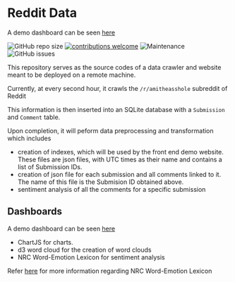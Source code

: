 # Reddit Data

A demo dashboard can be seen [here](https://jianliew.me/reddit-store)

![GitHub repo size](https://img.shields.io/github/repo-size/JianLoong/reddit-store)
[![contributions welcome](https://img.shields.io/badge/contributions-welcome-brightgreen.svg?style=square)](https://github.com/JianLoong/reddit-store/issues)
![Maintenance](https://img.shields.io/maintenance/yes/2022)
![GitHub issues](https://img.shields.io/github/issues/JianLoong/reddit-store)

This repository serves as the source codes of a data crawler and website meant to be deployed on a remote machine. 

Currently, at every second hour, it crawls the ``/r/amitheasshole`` subreddit of Reddit

This information is then inserted into an SQLite database with a ``Submission`` and ``Comment`` table.

Upon completion, it will peform data preprocessing and transformation which includes

-  creation of indexes, which will be used by the front end demo website. These files are json files, with UTC times as their name and contains a list of Submission IDs.
-  creation of json file for each submission and all comments linked to it. The name of this file is the Submision ID obtained above.
-  sentiment analysis of all the comments for a specific submission

## Dashboards

A demo dashboard can be seen [here](https://jianliew.me/reddit-store)

- ChartJS for charts.
- d3 word cloud for the creation of word clouds
- NRC Word-Emotion Lexicon for sentiment analysis

Refer [here](http://saifmohammad.com/WebPages/NRC-Emotion-Lexicon.htm) for more information regarding NRC Word-Emotion Lexicon



